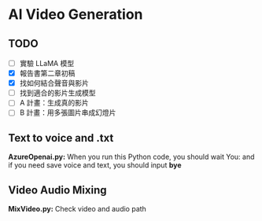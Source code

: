 # AI Video Generation

## TODO

- [ ] 實驗 LLaMA 模型
- [x]  報告書第二章初稿
- [x] 找如何結合聲音與影片
- [ ] 找到適合的影片生成模型
- [ ] A 計畫：生成真的影片
- [ ] B 計畫：用多張圖片串成幻燈片
  
## Text to voice and .txt

**AzureOpenai.py:**
When you run this Python code, you should wait You: and  if you need save voice and text, you should input **bye**

## Video Audio Mixing

**MixVideo.py:**
Check video and audio path
